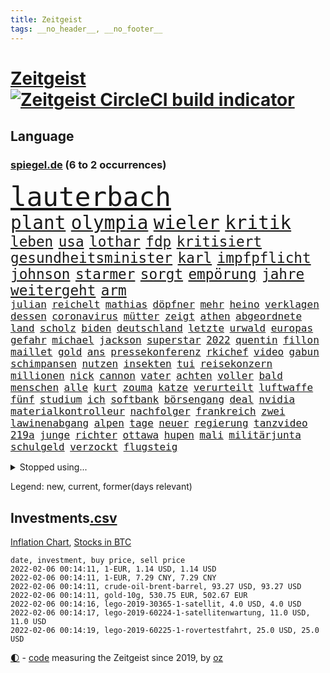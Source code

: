 ```yaml
---
title: Zeitgeist
tags: __no_header__, __no_footer__
---
```


# [Zeitgeist](https://oliz.io/zeitgeist/) [![Zeitgeist CircleCI build indicator](https://circleci.com/gh/ooz/zeitgeist.svg?style=shield)](https://circleci.com/gh/ooz/zeitgeist)

## Language

<h3><a href="https://www.spiegel.de" target="_blank">spiegel.de</a> (6 to 2 occurrences)</h3>
<p style="font-family:monospace">
<span style="font-size:32pt"><a href="news_links.html#lauterbach" class="current">lauterbach</a></span>
<br>
<span style="font-size:22pt"><a href="news_links.html#plant" class="current">plant</a></span>
<span style="font-size:22pt"><a href="news_links.html#olympia" class="current">olympia</a></span>
<span style="font-size:22pt"><a href="news_links.html#wieler" class="current">wieler</a></span>
<span style="font-size:22pt"><a href="news_links.html#kritik" class="current">kritik</a></span>
<br>
<span style="font-size:17pt"><a href="news_links.html#leben" class="current">leben</a></span>
<span style="font-size:17pt"><a href="news_links.html#usa" class="current">usa</a></span>
<span style="font-size:17pt"><a href="news_links.html#lothar" class="current">lothar</a></span>
<span style="font-size:17pt"><a href="news_links.html#fdp" class="current">fdp</a></span>
<span style="font-size:17pt"><a href="news_links.html#kritisiert" class="current">kritisiert</a></span>
<span style="font-size:17pt"><a href="news_links.html#gesundheitsminister" class="current">gesundheitsminister</a></span>
<span style="font-size:17pt"><a href="news_links.html#karl" class="current">karl</a></span>
<span style="font-size:17pt"><a href="news_links.html#impfpflicht" class="current">impfpflicht</a></span>
<span style="font-size:17pt"><a href="news_links.html#johnson" class="current">johnson</a></span>
<span style="font-size:17pt"><a href="news_links.html#starmer" class="new">starmer</a></span>
<span style="font-size:17pt"><a href="news_links.html#sorgt" class="current">sorgt</a></span>
<span style="font-size:17pt"><a href="news_links.html#empörung" class="current">empörung</a></span>
<span style="font-size:17pt"><a href="news_links.html#jahre" class="current">jahre</a></span>
<span style="font-size:17pt"><a href="news_links.html#weitergeht" class="current">weitergeht</a></span>
<span style="font-size:17pt"><a href="news_links.html#arm" class="current">arm</a></span>
<br>
<span style="font-size:12pt"><a href="news_links.html#julian" class="current">julian</a></span>
<span style="font-size:12pt"><a href="news_links.html#reichelt" class="current">reichelt</a></span>
<span style="font-size:12pt"><a href="news_links.html#mathias" class="current">mathias</a></span>
<span style="font-size:12pt"><a href="news_links.html#döpfner" class="current">döpfner</a></span>
<span style="font-size:12pt"><a href="news_links.html#mehr" class="current">mehr</a></span>
<span style="font-size:12pt"><a href="news_links.html#heino" class="new">heino</a></span>
<span style="font-size:12pt"><a href="news_links.html#verklagen" class="current">verklagen</a></span>
<span style="font-size:12pt"><a href="news_links.html#dessen" class="current">dessen</a></span>
<span style="font-size:12pt"><a href="news_links.html#coronavirus" class="current">coronavirus</a></span>
<span style="font-size:12pt"><a href="news_links.html#mütter" class="current">mütter</a></span>
<span style="font-size:12pt"><a href="news_links.html#zeigt" class="current">zeigt</a></span>
<span style="font-size:12pt"><a href="news_links.html#athen" class="current">athen</a></span>
<span style="font-size:12pt"><a href="news_links.html#abgeordnete" class="current">abgeordnete</a></span>
<span style="font-size:12pt"><a href="news_links.html#land" class="current">land</a></span>
<span style="font-size:12pt"><a href="news_links.html#scholz" class="current">scholz</a></span>
<span style="font-size:12pt"><a href="news_links.html#biden" class="current">biden</a></span>
<span style="font-size:12pt"><a href="news_links.html#deutschland" class="current">deutschland</a></span>
<span style="font-size:12pt"><a href="news_links.html#letzte" class="current">letzte</a></span>
<span style="font-size:12pt"><a href="news_links.html#urwald" class="current">urwald</a></span>
<span style="font-size:12pt"><a href="news_links.html#europas" class="current">europas</a></span>
<span style="font-size:12pt"><a href="news_links.html#gefahr" class="current">gefahr</a></span>
<span style="font-size:12pt"><a href="news_links.html#michael" class="current">michael</a></span>
<span style="font-size:12pt"><a href="news_links.html#jackson" class="new">jackson</a></span>
<span style="font-size:12pt"><a href="news_links.html#superstar" class="current">superstar</a></span>
<span style="font-size:12pt"><a href="news_links.html#2022" class="current">2022</a></span>
<span style="font-size:12pt"><a href="news_links.html#quentin" class="current">quentin</a></span>
<span style="font-size:12pt"><a href="news_links.html#fillon" class="new">fillon</a></span>
<span style="font-size:12pt"><a href="news_links.html#maillet" class="new">maillet</a></span>
<span style="font-size:12pt"><a href="news_links.html#gold" class="current">gold</a></span>
<span style="font-size:12pt"><a href="news_links.html#ans" class="current">ans</a></span>
<span style="font-size:12pt"><a href="news_links.html#pressekonferenz" class="current">pressekonferenz</a></span>
<span style="font-size:12pt"><a href="news_links.html#rkichef" class="current">rkichef</a></span>
<span style="font-size:12pt"><a href="news_links.html#video" class="current">video</a></span>
<span style="font-size:12pt"><a href="news_links.html#gabun" class="new">gabun</a></span>
<span style="font-size:12pt"><a href="news_links.html#schimpansen" class="current">schimpansen</a></span>
<span style="font-size:12pt"><a href="news_links.html#nutzen" class="current">nutzen</a></span>
<span style="font-size:12pt"><a href="news_links.html#insekten" class="current">insekten</a></span>
<span style="font-size:12pt"><a href="news_links.html#tui" class="new">tui</a></span>
<span style="font-size:12pt"><a href="news_links.html#reisekonzern" class="new">reisekonzern</a></span>
<span style="font-size:12pt"><a href="news_links.html#millionen" class="current">millionen</a></span>
<span style="font-size:12pt"><a href="news_links.html#nick" class="current">nick</a></span>
<span style="font-size:12pt"><a href="news_links.html#cannon" class="new">cannon</a></span>
<span style="font-size:12pt"><a href="news_links.html#vater" class="current">vater</a></span>
<span style="font-size:12pt"><a href="news_links.html#achten" class="current">achten</a></span>
<span style="font-size:12pt"><a href="news_links.html#voller" class="current">voller</a></span>
<span style="font-size:12pt"><a href="news_links.html#bald" class="current">bald</a></span>
<span style="font-size:12pt"><a href="news_links.html#menschen" class="current">menschen</a></span>
<span style="font-size:12pt"><a href="news_links.html#alle" class="current">alle</a></span>
<span style="font-size:12pt"><a href="news_links.html#kurt" class="new">kurt</a></span>
<span style="font-size:12pt"><a href="news_links.html#zouma" class="new">zouma</a></span>
<span style="font-size:12pt"><a href="news_links.html#katze" class="current">katze</a></span>
<span style="font-size:12pt"><a href="news_links.html#verurteilt" class="current">verurteilt</a></span>
<span style="font-size:12pt"><a href="news_links.html#luftwaffe" class="current">luftwaffe</a></span>
<span style="font-size:12pt"><a href="news_links.html#fünf" class="current">fünf</a></span>
<span style="font-size:12pt"><a href="news_links.html#studium" class="current">studium</a></span>
<span style="font-size:12pt"><a href="news_links.html#ich" class="current">ich</a></span>
<span style="font-size:12pt"><a href="news_links.html#softbank" class="new">softbank</a></span>
<span style="font-size:12pt"><a href="news_links.html#börsengang" class="current">börsengang</a></span>
<span style="font-size:12pt"><a href="news_links.html#deal" class="current">deal</a></span>
<span style="font-size:12pt"><a href="news_links.html#nvidia" class="new">nvidia</a></span>
<span style="font-size:12pt"><a href="news_links.html#materialkontrolleur" class="new">materialkontrolleur</a></span>
<span style="font-size:12pt"><a href="news_links.html#nachfolger" class="current">nachfolger</a></span>
<span style="font-size:12pt"><a href="news_links.html#frankreich" class="current">frankreich</a></span>
<span style="font-size:12pt"><a href="news_links.html#zwei" class="current">zwei</a></span>
<span style="font-size:12pt"><a href="news_links.html#lawinenabgang" class="new">lawinenabgang</a></span>
<span style="font-size:12pt"><a href="news_links.html#alpen" class="current">alpen</a></span>
<span style="font-size:12pt"><a href="news_links.html#tage" class="current">tage</a></span>
<span style="font-size:12pt"><a href="news_links.html#neuer" class="current">neuer</a></span>
<span style="font-size:12pt"><a href="news_links.html#regierung" class="current">regierung</a></span>
<span style="font-size:12pt"><a href="news_links.html#tanzvideo" class="new">tanzvideo</a></span>
<span style="font-size:12pt"><a href="news_links.html#219a" class="current">219a</a></span>
<span style="font-size:12pt"><a href="news_links.html#junge" class="current">junge</a></span>
<span style="font-size:12pt"><a href="news_links.html#richter" class="current">richter</a></span>
<span style="font-size:12pt"><a href="news_links.html#ottawa" class="new">ottawa</a></span>
<span style="font-size:12pt"><a href="news_links.html#hupen" class="current">hupen</a></span>
<span style="font-size:12pt"><a href="news_links.html#mali" class="current">mali</a></span>
<span style="font-size:12pt"><a href="news_links.html#militärjunta" class="current">militärjunta</a></span>
<span style="font-size:12pt"><a href="news_links.html#schulgeld" class="new">schulgeld</a></span>
<span style="font-size:12pt"><a href="news_links.html#verzockt" class="current">verzockt</a></span>
<span style="font-size:12pt"><a href="news_links.html#flugsteig" class="new">flugsteig</a></span>
</p>
<details>
<summary>Stopped using...</summary>
<p class="former" style="font-size:12pt">
locker(475) netzwerken(475) müssten(474) pakistan(474) schatten(474) wut(474) bar(473) becker(473) diskussion(473) entdeckte(473) haseloff(473) innenstadt(473) lebenslanger(473) leere(473) main(473) wen(473) abenteuer(472) aufgefordert(472) emma(472) geworfen(472) kritiker(472) privaten(472) reiche(472) schlimmer(472) terroristen(472) antarktis(471) badenwürttembergs(471) einzelne(471) gutes(471) liege(471) paare(471) werk(471) überlebte(471) bmw(470) elektroauto(470) froh(470) medizin(470) mordfall(470) stefan(470) streiks(470) zahlt(470) analyse(469) angeklagter(469) anscheinend(469) bildungsministerin(469) bitte(469) brachte(469) depressionen(469) dominiert(469) leute(469) pariser(469) reformen(469) riss(469) teheran(469) aktien(468) beschluss(468) coronainfektionen(468) dach(468) ehre(468) erscheinen(468) gewissen(468) greta(468) kapitän(468) kolumne(468) la(468) mangelt(468) schaltet(468) stärken(468) thunberg(468) belasten(467) beweisen(467) fließt(467) flüchtlinge(467) gewaltig(467) negativ(467) spdpolitikerin(467) umso(467) zeremonie(467) überrascht(467) arsenal(466) attentat(466) aufeinander(466) benzin(466) beteiligten(466) jahrzehnte(466) kanzleramt(466) konflikte(466) lukaschenko(466) messer(466) phase(466) quote(466) senken(466) unterschiedlich(466) wein(466) amerika(465) anschläge(465) bull(465) grünheide(465) moderator(465) niederlagen(465) red(465) spekuliert(465) trauer(465) zusammenarbeit(465) zwillinge(465) angesteckt(464) april(464) behandeln(464) csuchef(464) endgültig(464) geschlagen(464) jobs(464) lionel(464) messi(464) natur(464) philippinen(464) r(464) rand(464) tweet(464) verbreitung(464) vorübergehend(464) 99(463) beginnen(463) debatten(463) durften(463) ermöglicht(463) ertragen(463) klimaschützer(463) medikament(463) zuversicht(463) 16jährige(462) 33(462) bestellt(462) forderte(462) gewaltsam(462) hände(462) kostenlose(462) lastwagen(462) rettungsschiff(462) aufnahme(461) bielefeld(461) dänischen(461) irans(461) karte(461) kindesmissbrauch(461) mannes(461) spielraum(461) sprang(461) standen(461) umsatz(461) update(461) vergangene(461) 50000(460) aufbauen(460) drastische(460) umdenken(460) august(459) freude(459) qualifikation(459) yorks(459) angeklagten(458) herrschen(458) reagierten(458) taiwan(458) verzichtet(458) volle(458) franziskus(457) massenhaft(457) ministerpräsidentin(457) perfekte(457) wälder(457) attila(456) aufklären(456) einsetzen(456) hildmann(456) klimapolitik(456) psychische(456) souverän(456) verfehlt(456) verzweiflung(456) automobilgeschichte(455) begeisterten(455) eklat(455) kinos(455) leichtathletik(455) schlicht(455) vermeintlichen(455) verschwanden(455) verzögern(455) zahlte(455) zugelassen(455) genehmigung(454) mitternacht(454) aufstellen(453) überlassen(453) gedanken(452) konsum(452) patient(452) 28(451) erschienen(451) fernsehen(451) gestritten(451) methoden(451) virologen(451) wien(451) 1000(450) erdbeben(450) monats(450) seltsame(450) milliardenhöhe(449) vorgelegt(449) ereignisse(448) erschießt(448) mancher(448) präsenzunterricht(448) rasen(448) anzeichen(447) einiger(447) general(447) parallelen(447) pfund(447) sendung(447) enge(446) kontaktbeschränkungen(446) nachts(446) ute(446) einnahmen(445) fehlten(445) kostenlos(445) verfassung(445) verzeichnet(445) begrüßt(444) strenger(444) schlugen(443) abkehr(442) enttäuschung(442) gouverneur(442) konferenz(442) empfehlung(441) fußballem(441) hängen(441) terrorismus(441) überschritten(441) vermeintlich(440) ältere(440) engpässe(439) sydney(439) überfahren(439) fußballwm(438) läden(437) rutschte(437) uhaft(437) dramatischen(436) kapitel(435) afghanische(434) erforscht(434) stimmten(434) unterm(433) anlegen(432) gefühl(432) lebensgefährlich(431) versorgung(431) abhängig(429) praxis(429) vermissten(429) verschafft(429) schritten(427) flüchtete(426) athletinnen(425) gesundheitliche(425) günther(425) tuchel(425) missachtung(424) claus(423) missbrauchskomplex(421) eingeräumt(420) ferien(419) service(419) drohne(417) gebieten(416) sicherheitsvorkehrungen(416) coronaimpfungen(415) farbe(415) härtere(415) impfzentrum(414) sprit(414) renommierten(412) superwahljahr(412) gala(409) klarheit(409) lieferengpässe(409) mängel(406) fotografieren(405) ärgern(405) aktionen(400) gelangt(399) interviews(398) regimes(397) befunden(395) behindert(393) seniorin(386) einsatzkräften(381) mangelnde(379) trocken(378) dürre(375) kuba(375) schwangerschaftsabbrüche(374) stationiert(374) technische(366) übers(366) cent(364) juristische(360) luxemburg(359) trinken(348) taucher(346) homeschooling(344) benannt(337) neuanfang(332) j(329) indiens(327) rausch(323) krimi(316) elfjährigen(311) rum(311) begleitete(310) ärmsten(309) konservative(306) angefeindet(305) gregor(305) dementieren(301) besetzen(295) erlaubnis(291) zypern(291) 22jähriger(289) angebote(289) witwe(289) blut(286) greenpeace(284) scharfen(284) reisenden(283) wüste(282) mitverantwortlich(279) fasst(275) willkommen(272) zwischenfall(271) zufriedener(270) lebensgefährliche(269) afghanischen(265) millionensumme(261) übergriff(250) vorreiter(248) 25jährige(247) rebellen(247) zurückzukehren(246) ausgewählt(245) birgt(245) beworfen(244) historikerin(243) schwerste(243) waldbrände(241) 38(240) bond(240) eingeholt(237) romane(236) ängste(236) autofahrern(235) eingestürzt(235) fossile(234) ständigen(233) ungeimpft(232) gesprungen(231) impfquote(229) tank(229) kohlekraftwerke(227) todesdrohungen(227) bitteren(225) fünfjähriger(224) spitzen(224) minsk(223) darstellung(222) zusammenarbeiten(221) hakt(220) welterfolg(220) entstand(218) tribüne(217) formiert(216) ifoumfrage(216) stundenlang(216) biss(215) erlebnisse(215) konzepte(215) belgischen(214) regenfälle(214) temperatur(214) jemals(213) rechtswidrig(213) asylanträge(212) truppe(212) rohstoffe(211) brannte(210) terroranschlag(210) leichten(209) ausschnitte(208) lloyd(208) schäumt(208) strikt(208) hollywoodstar(207) volk(207) 28jähriger(205) journal(205) kroatien(205) potenzielle(204) aufgeflogen(203) spezialeinheit(203) andauernde(199) furcht(198) fazit(197) tour(196) eröffnen(195) vollkommen(195) leroy(194) sané(194) stilkritik(192) cup(190) enttäuschte(190) 2007(189) 1300(188) werkstatt(187) lukaku(186) romelu(186) bedankt(185) präsentierte(185) gewartet(184) beides(183) grenzkontrollen(182) leser(182) aushalten(181) wanderer(181) aufruhr(180) lieferengpässen(180) ermordung(179) fühlte(179) landsleute(179) flut(178) funktionär(178) nbastar(178) zähne(178) buchen(177) errichtet(177) polnischen(177) zehnte(177) bedient(176) eure(176) colorado(175) 14jähriger(174) berufe(174) hochwasser(174) verstorben(174) 210(172) dinner(172) timing(171) henry(169) supermärkte(168) mainzer(166) ministerpräsidentenkonferenz(164) lukrative(163) cduchefs(162) entthront(162) erkunden(162) schwach(162) analysten(161) nachhaltiger(161) atomwaffen(160) impfstatus(160) nachträglich(160) nazizeit(160) nbaprofi(158) unterdrückung(158) akzeptiert(157) alaska(157) wiedereröffnet(157) bedrohen(156) bezogen(156) achtzigerjahren(155) gegensteuern(155) verkehrsministerium(155) 400000(153) abflug(153) befürchtete(153) exil(152) überschreiten(152) uniform(151) zwielicht(151) aufkommen(150) demonstrierten(150) löscht(150) kommandeur(149) roland(149) ankommen(148) demonstrierende(148) ausgeflogen(147) chappatte(147) gebrannt(147) arbeitstag(145) experimente(145) guinea(145) funktionierte(144) konten(144) krankenwagen(144) gewohnt(143) inneren(143) mobbing(143) z(143) prallte(142) verletzten(142) kult(140) leib(140) ligaspiel(140) trauerbegleiterin(140) erbeuteten(139) gadgets(139) seelische(139) spektakulärer(139) flüchtende(138) garmischpartenkirchen(138) zwölfjähriger(138) entfliehen(137) verordnung(137) besessen(136) reisten(136) bedanken(135) bremse(135) klopp(135) linkenpolitikerin(135) music(135) teuerste(135) fühlten(134) kalten(133) regale(133) gangs(132) starstürmer(132) vizepräsident(132) weihnachtsgeschäft(132) predigt(131) wright(131) anschlags(130) ausgeschöpft(130) bunte(130) ließe(130) manfred(130) vorgeladen(130) bußgelder(129) operationen(129) abnehmen(128) manuela(128) standard(128) herrschten(127) radikalisierung(127) a3(126) beeinträchtigen(126) diplomatischen(126) gysi(126) staatspräsident(126) statistische(126) boosterimpfungen(125) mittelfristig(125) satt(125) breuer(124) geständnis(124) jonas(124) lka(124) nackt(124) unterziehen(124) virginia(124) oper(123) sportwagen(123) erreichte(121) gangster(121) grenzregion(121) ausgetauscht(120) innovationen(120) bildungssystem(119) beschrieb(118) langsamer(118) müde(118) brooklyn(117) direktor(117) enteignungen(117) ifo(117) millionencoup(117) schwesig(117) spiegelkorrespondent(117) überreicht(116) hoeneß(115) abgaben(114) grafiken(114) hauptrolle(114) millionenhöhe(114) prosieben(114) umstände(114) ableger(113) anheben(113) euländern(113) reh(113) türeci(113) özlem(113) evergrande(112) feministin(112) innensenator(112) riefen(111) straft(111) epstein(110) nrwregierungschef(110) 16jähriger(109) außergewöhnlichen(109) protestierten(109) umweltaktivisten(109) 2050(108) erdgas(108) krankenhauseinweisungen(108) lava(108) südkoreas(108) verirrt(108) großbank(107) erfolgen(106) gier(106) pence(106) türsteher(106) korruptionsverdacht(105) deutschlandweit(104) klischees(104) weltraum(104) wohnraum(104) schweinfurt(103) tournee(103) vornamen(103) ampelregierung(102) beliebtesten(101) berufen(100) erwerb(100) grundlegende(100) natalie(100) traurigkeit(100) versorgungskrise(100) isoliert(99) kleber(99) begriffe(98) engpässen(98) fernseher(98) irving(98) kyrie(98) lissabon(98) videotest(98) einander(96) rucksack(96) deutsch(95) schlechtem(95) hyperschallrakete(94) milan(94) neugeborenes(94) webb(94) rekonstruiert(93) aktivitäten(91) brennenden(91) namibia(91) sozialdemokrat(91) stau(91) ambitioniert(90) langfristige(90) maserati(90) schulunterricht(90) unschuld(90) kultusministerinnen(89) maryland(89) staates(89) stereotype(89) unbrauchbar(89) ruhig(88) tschüss(88) 41(87) erfanden(87) exuspräsident(87) geldvermögen(87) gesamtsieg(87) gewaltsamer(87) maxplanckinstitut(87) registrierten(87) wahldebakel(87) ware(87) dan(86) däne(86) leck(86) special(86) verblüffend(86) wahnsinns(86) weitgehende(86) kulturen(85) nets(85) rosa(85) wilder(85) qanon(84) bescherte(83) hals(83) akzeptanz(82) anschauen(82) belohnung(82) masked(82) opel(82) verwundert(82) wetteraufzeichnungen(82) coronaexperten(81) dame(81) erkannte(81) kroatischen(81) rentenversicherung(81) shitstorm(81) wehrbeauftragte(81) eintraf(80) lockt(80) preisverleihung(80) ultrarechten(80) atomenergie(79) ausgewählten(79) extremismus(79) footballcoach(79) löchern(79) niedrige(79) playstation(79) schlimme(79) sonys(79) trends(79) zentral(79) andernorts(78) cdupolitikerin(78) cruz(78) fahrlässige(78) gezielten(78) prien(78) reichten(78) soziologe(78) tödliches(78) ampelpartner(77) penny(77) produzenten(77) profifußballer(77) revolutionären(77) bestehende(76) festspiele(76) grundsicherung(76) klimafreundlich(76) police(76) präzise(76) tvreportage(76) überquerte(76) überrollt(76) abfälle(75) grundsätzliche(75) iranischer(75) kuss(75) 71jährigen(74) aufdeckte(74) geringverdiener(74) hirsch(74) komplikationen(74) machtmissbrauch(74) riesling(74) chicago(73) lira(73) raketenstart(73) traditionell(73) 41jähriger(72) bärbel(72) empfohlen(72) facebookinvestor(72) motors(72) nutzung(72) rookie(72) eröffnete(71) farblich(71) iserlohn(71) mitreden(71) simple(71) tornados(71) austin(70) durcheinandergewirbelt(70) euland(70) eusonderbeauftragte(70) fotografin(70) hochformat(70) nervös(70) uneindeutig(70) wille(70) 1931(68) autonome(68) geschaut(68) notrufs(68) schwerverletzter(68) technologien(68) westlicher(68) ärzteverband(68) netflixserie(67) zwölfjährige(67) dankbarkeit(66) klimazielen(66) mitschnitt(66) mülltonnen(66) sudans(66) 27jähriger(65) galápagosinseln(65) hochschulgesetz(65) stadtrand(65) stereotyp(65) sympathisanten(65) umweltschutzorganisation(65) verwahrloste(65) breitbandausbau(64) fußballern(64) ndr(64) paraguay(64) unterlassen(64) ernannte(63) etlicher(63) geschwindigkeit(63) ketten(63) verschlechternden(63) begrüßte(62) innenstädten(62) kasernen(62) marburger(62) marode(62) puls(62) schmerzensgeld(62) schärfere(62) vatikan(62) bescheid(61) feuerte(60) offenes(60) vegankoch(60) 1968(59) anhält(59) geldregen(59) prostitution(59) technischer(59) trip(59) überlebender(59) 60jährigen(58) aufstellte(58) dartswm(58) einkaufen(58) geister(58) nächstem(58) scheiden(58) topspieler(58) böller(57) ganzes(57) gewaltsamem(57) museen(57) windeln(57) xavi(57) şahin(57) 2gplusregel(56) arbeitswelt(56) bevorzugen(56) bewirken(56) feuerwerk(56) generalstaatsanwaltschaft(56) harsch(56) sap(56) veganen(56) blumen(55) khan(55) schifffahrt(55) spiegelgespräch(55) stadtderby(55) usautomarkt(55) abstürzte(54) danken(54) hinein(54) zustande(54) bunten(53) fehlenden(53) frederiksen(53) rückhalt(53) südafrikas(53) akw(52) aufgespürt(52) feiertage(52) fesseln(52) künstliches(52) minderjähriger(52) verspätung(52) atomkraftwerke(51) beschlüsse(51) energiekonzern(51) coronarunde(50) flüchtenden(50) taucht(50) vietnamesischer(50) watson(50) belarus/polen(49) entspannten(49) fliegenden(49) schikaniert(49) bearbeiten(48) elmar(48) juraprofessor(48) kalb(48) pfosten(48) solch(48) winterurlaub(48) aserbaidschan(47) bergkarabach(47) nbc(47) notizen(47) stillen(47) zielen(47) allgemeinmediziner(46) böllerverbot(46) geboostert(46) geisenberger(46) plattencover(46) enormen(45) joop(45) radcliffe(45) redakteurinnen(45) turniers(45) artenschutz(44) basketballsuperstar(44) blinding(44) brennt(44) einstufen(44) exwerdertrainer(44) lights(44) modernisieren(44) triage(44) weeknd(44) ausgeraubt(43) geteilt(43) tatwaffe(43) werkstätten(43) behält(42) dinosaurier(42) fehlgeburt(42) götter(42) krokodil(42) kubaner(42) manila(42) mercedesbenz(42) würdigte(42) bulls(41) chatnachrichten(41) gerwyn(41) kapitalismus(41) unveröffentlichte(41) überrannt(41) chefredaktion(40) jordanien(40) landkreise(40) sexhandels(40) wohlauf(40) zwölfjährigen(40) kultstatus(39) mitarbeitenden(39) profitierten(39) fluglinien(38) glamour(38) glyphosat(38) jahreshauptversammlung(38) kipping(38) sozialsenatorin(38) todestag(38) verletzung(38) wanken(38) büroräume(37) erfrieren(37) frühe(37) herzstillstand(37) re(37) schwan(37) tipp(37) beherzter(36) covid19medikament(36) gereicht(36) schotten(36) umgestaltet(36) umweltfreundlich(36) unterirdischen(36) vietnamesische(36) bönisch(35) faber(35) gottesdienst(35) jauch(35) langläuferinnen(35) mecklenburgvorpommerns(35) nervigen(35) brown(34) gerard(34) ikea(34) lamb(34) landeten(34) weltcupsieg(34) liebesbeziehung(33) rechnungen(33) rätselhafter(33) verschleppung(33) alpenländer(32) atomverhandlungen(32) ebay(32) haften(32) kleinanzeigen(32) problemlos(32) profisportler(32) schwierigsten(32) tower(32) uğur(32) verdienste(32) winterurlauber(32) begünstigen(31) bewacht(31) boll(31) fingern(31) heterosexuelle(31) meisterschaft(31) schnellt(31) zweifler(31) jahresrückblick(30) klausur(30) untererfassung(30) verwaltungsgebäude(30) boy(29) machtdemonstration(29) rosafarbenen(29) singlecharts(29) unerlaubt(29) vermittelt(29) verurteilen(29) hallendach(28) hochhauses(28) mpk(28) widerrufen(28) élyséepalast(28) belächelt(27) emotionale(27) ersatzbank(27) kriminalpolizei(27) pennymarkt(27) riad(27) wackelt(27) amnestie(26) banknoten(26) baumann(26) busse(26) einschätzen(26) kanzlers(26) lunge(26) oberstdorf(26) schied(26) usdemokratie(26) 68(25) 71(25) containern(25) energieversorger(25) kräftige(25) bildschirm(24) einsatzbereit(24) kanzlerkür(24) merken(24) mosel(24) muskeln(24) sanitäter(24) schönes(24) zettel(24) anordnung(23) herzlich(23) landwirtschaftsminister(23) machtmissbrauchs(23) parteizentrale(23) aida(22) anbietern(22) bürgerrechte(22) coronaprotesten(22) energieversorgern(22) herben(22) kraftwerk(22) milliardenschwere(22) moderierte(22) pandemiefolgen(22) rückenwind(22) straßenkarneval(22) telefonieren(22) tvbericht(22) winterberg(22) zurückzubekommen(22) bronze(21) conference(21) geschlossene(21) konservativer(21) model(21) toyota(21) angesagt(20) ansprüche(20) beherrscht(20) kinderzimmer(20) kreuzfahrt(20) schreckliches(20) belastbar(19) bowl(19) impfregister(19) kräftiges(19) medium(19) militante(19) thüringischen(19) vierschanzentournee(19) abwasser(18) erkennt(18) instrument(18) optimal(18) schimpfen(18) umweltfreundliche(18) weltbekannt(18) agrarminister(17) fastfoodkette(17) oberender(17) prozesses(17) socken(17) böllern(16) gelder(16) gerichtlichen(16) keechant(16) leonardo(16) sendungen(16) sewell(16) toll(16) xi'an(16) zusammengefasst(16) affleck(15) allzu(15) erkrankungen(15) kaczyński(15) pischef(15) bauwerk(14) keanu(14) kryptogeld(14) schaumwein(14) spektakulärsten(14) weltraumteleskop(14) abgelaufenen(13) alpenland(13) dicaprio(13) farben(13) haderte(13) kehrtwende(13) kreuzfahrten(13) tannenbaum(13) ultimativen(13) 1971(12) absicherung(12) amy(12) bahnradweltmeisterin(12) einspringen(12) lanka(12) pieters(12) sri(12) teuersten(12) verneigt(12) überließ(12) beliebter(11) ladung(11) missstände(11) silvesterpartys(11) spinne(11) tiananmenmassakers(11) umwirbt(11) waffenstillstand(11)
</p>
</details>
<p>Legend: <span class="new">new</span>, <span class="current">current</span>, <span class="former">former(days relevant)</span></p>

## Investments[.csv](investments.csv)

[Inflation Chart](https://inflationchart.com),
[Stocks in BTC](https://stonksinbtc.xyz/)

```
date, investment, buy price, sell price
2022-02-06 00:14:11, 1-EUR, 1.14 USD, 1.14 USD
2022-02-06 00:14:11, 1-EUR, 7.29 CNY, 7.29 CNY
2022-02-06 00:14:11, crude-oil-brent-barrel, 93.27 USD, 93.27 USD
2022-02-06 00:14:11, gold-10g, 530.75 EUR, 502.67 EUR
2022-02-06 00:14:16, lego-2019-30365-1-satellit, 4.0 USD, 4.0 USD
2022-02-06 00:14:17, lego-2019-60224-1-satellitenwartung, 11.0 USD, 11.0 USD
2022-02-06 00:14:19, lego-2019-60225-1-rovertestfahrt, 25.0 USD, 25.0 USD
```

<footer>
<a href="javascript:toggleTheme()" class="nav">🌓</a>
- <a href="https://github.com/ooz/zeitgeist">code</a> measuring the Zeitgeist since 2019, by <a href="https://oliz.io">oz</a>
</footer>
